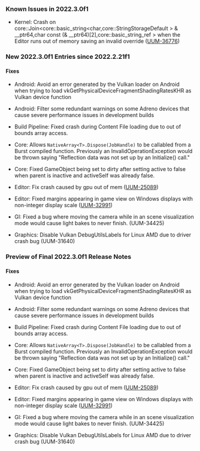 ### Known Issues in 2022.3.0f1

- Kernel: Crash on core::Join<core::basic_string<char,core::StringStorageDefault<char> > & __ptr64,char const (& __ptr64)[2],core::basic_string_ref<char> > when the Editor runs out of memory saving an invalid override
    ([UUM-36776](https://issuetracker.unity3d.com/issues/crash-on-core-join-core-basic-string-char-core-stringstoragedefault-and-ptr64-char-const-and-ptr64-2-core-basic-string-ref-when-the-editor-runs-out-of-memory-saving-an-invalid-override))



### New 2022.3.0f1 Entries since 2022.2.21f1

#### Fixes

- Android: Avoid an error generated by the Vulkan loader on Android when trying to load vkGetPhysicalDeviceFragmentShadingRatesKHR as Vulkan device function

- Android: Filter some redundant warnings on some Adreno devices that cause severe performance issues in development builds

- Build Pipeline: Fixed crash during Content File loading due to out of bounds array access.

- Core: Allows `NativeArray<T>.Dispose(JobHandle)` to be callabled from a Burst compiled function. Previously an InvalidOperationException would be thrown saying "Reflection data was not set up by an Initialize\(\) call."

- Core: Fixed GameObject being set to dirty after setting active to false when parent is inactive and activeSelf was already false.

- Editor: Fix crash caused by gpu out of mem
    ([UUM-25089](https://issuetracker.unity3d.com/issues/linux-crash-with-multiple-stack-traces-when-opening-a-project-created-from-test-track-template))

- Editor: Fixed margins appearing in game view on Windows displays with non-integer display scale
    ([UUM-32991](https://issuetracker.unity3d.com/issues/game-view-has-huge-borders-around-when-free-aspect-is-selected-on-windows-machine))

- GI: Fixed a bug where moving the camera while in an scene visualization mode would cause light bakes to never finish.
    (UUM-34425)

- Graphics: Disable Vulkan DebugUtilsLabels for Linux AMD due to driver crash bug
    (UUM-31640)



### Preview of Final 2022.3.0f1 Release Notes

#### Fixes

- Android: Avoid an error generated by the Vulkan loader on Android when trying to load vkGetPhysicalDeviceFragmentShadingRatesKHR as Vulkan device function

- Android: Filter some redundant warnings on some Adreno devices that cause severe performance issues in development builds

- Build Pipeline: Fixed crash during Content File loading due to out of bounds array access.

- Core: Allows `NativeArray<T>.Dispose(JobHandle)` to be callabled from a Burst compiled function. Previously an InvalidOperationException would be thrown saying "Reflection data was not set up by an Initialize\(\) call."

- Core: Fixed GameObject being set to dirty after setting active to false when parent is inactive and activeSelf was already false.

- Editor: Fix crash caused by gpu out of mem
    ([UUM-25089](https://issuetracker.unity3d.com/issues/linux-crash-with-multiple-stack-traces-when-opening-a-project-created-from-test-track-template))

- Editor: Fixed margins appearing in game view on Windows displays with non-integer display scale
    ([UUM-32991](https://issuetracker.unity3d.com/issues/game-view-has-huge-borders-around-when-free-aspect-is-selected-on-windows-machine))

- GI: Fixed a bug where moving the camera while in an scene visualization mode would cause light bakes to never finish.
    (UUM-34425)

- Graphics: Disable Vulkan DebugUtilsLabels for Linux AMD due to driver crash bug
    (UUM-31640)




